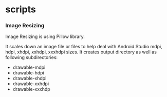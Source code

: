 # scripts

### Image Resizing
Image Resizing is using Pillow library.

It scales down an image file or files to help deal with Android Studio mdpi, hdpi, xhdpi, xxhdpi, xxxhdpi sizes.
It creates output directory as well as following subdirectories:
* drawable-mdpi
* drawable-hdpi
* drawable-xhdpi
* drawable-xxhdpi
* drawable-xxxhdp